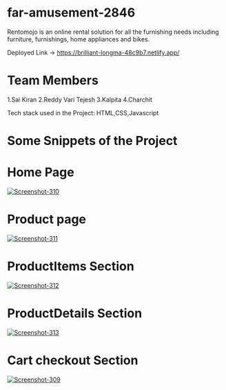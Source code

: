 # far-amusement-2846
Rentomojo is an online rental solution for all the furnishing needs including furniture, furnishings, home appliances and bikes. 

Deployed Link -> https://brilliant-longma-48c9b7.netlify.app/

# Team Members
1.Sai Kiran
2.Reddy Vari  Tejesh
3.Kalpita
4.Charchit

Tech stack used in the Project:
HTML,CSS,Javascript




# Some Snippets of the Project



# Home Page
<a href="https://ibb.co/RCmXFmd"><img src="https://i.ibb.co/BgxhpxF/Screenshot-310.png" alt="Screenshot-310" border="0"></a>

# Product page
<a href="https://ibb.co/JzLQbb2"><img src="https://i.ibb.co/ZhsmwwK/Screenshot-311.png" alt="Screenshot-311" border="0"></a>

# ProductItems Section
<a href="https://ibb.co/6yxLt7b"><img src="https://i.ibb.co/QJRtH3n/Screenshot-312.png" alt="Screenshot-312" border="0"></a>

# ProductDetails Section
<a href="https://ibb.co/q96GZBN"><img src="https://i.ibb.co/5vZD7Tr/Screenshot-313.png" alt="Screenshot-313" border="0"></a>

# Cart checkout Section
<a href="https://ibb.co/dMS5Y9b"><img src="https://i.ibb.co/KhYrvZN/Screenshot-309.png" alt="Screenshot-309" border="0"></a>
